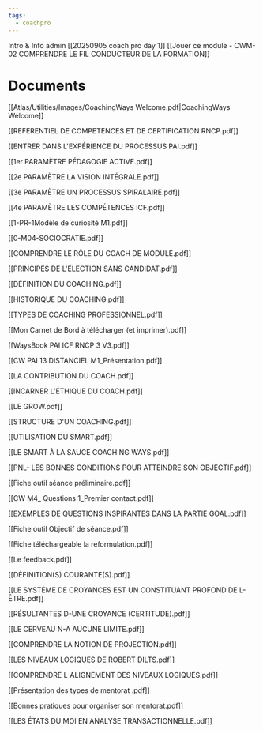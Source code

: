 ```yaml
---
tags:
  - coachpro
---
```

Intro & Info admin 
[[20250905 coach pro day 1]]
[[Jouer ce module - CWM-02 COMPRENDRE LE FIL CONDUCTEUR DE LA FORMATION]]






# Documents

[[Atlas/Utilities/Images/CoachingWays Welcome.pdf|CoachingWays Welcome]]

[[REFERENTIEL DE COMPETENCES ET DE CERTIFICATION RNCP.pdf]]

[[ENTRER DANS L'EXPÉRIENCE DU PROCESSUS PAI.pdf]]

[[1er PARAMÈTRE  PÉDAGOGIE ACTIVE.pdf]]

[[2e PARAMÈTRE LA VISION INTÉGRALE.pdf]]

[[3e PARAMÈTRE UN PROCESSUS SPIRALAIRE.pdf]]

[[4e PARAMÈTRE LES COMPÉTENCES ICF.pdf]]

[[1-PR-1Modèle de curiosité M1.pdf]]

[[0-M04-SOCIOCRATIE.pdf]]

[[COMPRENDRE LE RÔLE DU COACH DE MODULE.pdf]]

[[PRINCIPES DE L'ÉLECTION SANS CANDIDAT.pdf]]

[[DÉFINITION DU COACHING.pdf]]

[[HISTORIQUE DU COACHING.pdf]]

[[TYPES DE COACHING PROFESSIONNEL.pdf]]

[[Mon Carnet de Bord à télécharger (et imprimer).pdf]]

[[WaysBook PAI ICF RNCP 3 V3.pdf]]

[[CW PAI 13 DISTANCIEL M1_Présentation.pdf]]

[[LA CONTRIBUTION DU COACH.pdf]]

[[INCARNER L'ÉTHIQUE DU COACH.pdf]]

[[LE GROW.pdf]]

[[STRUCTURE D'UN COACHING.pdf]]

[[UTILISATION DU SMART.pdf]]

[[LE SMART À LA SAUCE COACHING WAYS.pdf]]

[[PNL- LES BONNES CONDITIONS POUR ATTEINDRE SON OBJECTIF.pdf]]

[[Fiche outil séance préliminaire.pdf]]

[[CW M4_ Questions 1_Premier contact.pdf]]

[[EXEMPLES DE QUESTIONS INSPIRANTES DANS LA PARTIE GOAL.pdf]]

[[Fiche outil Objectif de séance.pdf]]

[[Fiche téléchargeable  la reformulation.pdf]]

[[Le feedback.pdf]]

[[DÉFINITION(S) COURANTE(S).pdf]]

[[LE SYSTÈME DE CROYANCES EST UN CONSTITUANT PROFOND DE L-ÊTRE.pdf]]

[[RÉSULTANTES D-UNE CROYANCE (CERTITUDE).pdf]]

[[LE CERVEAU N-A AUCUNE LIMITE.pdf]]

[[COMPRENDRE LA NOTION DE PROJECTION.pdf]]

[[LES NIVEAUX LOGIQUES DE ROBERT DILTS.pdf]]

[[COMPRENDRE L-ALIGNEMENT DES NIVEAUX LOGIQUES.pdf]]

[[Présentation des types de mentorat .pdf]]

[[Bonnes pratiques pour organiser son mentorat.pdf]]

[[LES ÉTATS DU MOI EN ANALYSE TRANSACTIONNELLE.pdf]]






























